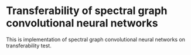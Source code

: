 # Transferability of spectral graph convolutional neural networks
This is implementation of spectral graph convolutional neural networks on transferability test.

